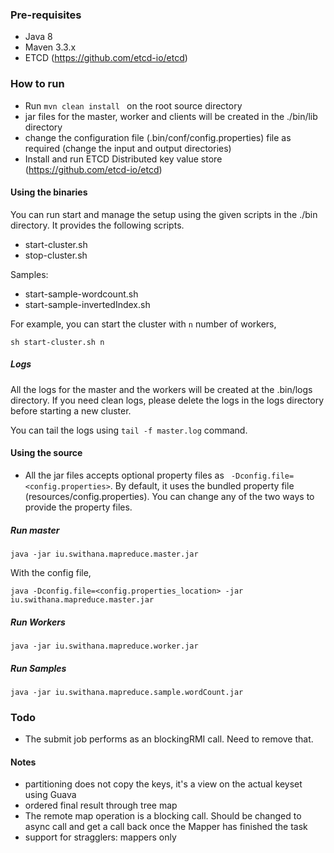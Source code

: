 ### Pre-requisites
- Java 8
- Maven 3.3.x
- ETCD (https://github.com/etcd-io/etcd)

### How to run
- Run ```mvn clean install ``` on the root source directory
- jar files for the master, worker and clients will be created in the ./bin/lib directory
- change the configuration file (.bin/conf/config.properties) file as required (change the input and output directories)
- Install and run ETCD Distributed key value store (https://github.com/etcd-io/etcd)

#### Using the binaries
You can run start and manage the setup using the given scripts in the ./bin directory. It provides the following scripts.
- start-cluster.sh
- stop-cluster.sh

Samples:
- start-sample-wordcount.sh
- start-sample-invertedIndex.sh

For example, you can start the cluster with ```n``` number of workers, 
```
sh start-cluster.sh n
```

##### Logs
All the logs for the master and the workers will be created at the .bin/logs directory. 
If you need clean logs, please delete the logs in the logs directory before starting a new cluster. 

You can tail the logs using ```tail -f master.log``` command. 

#### Using the source
- All the jar files accepts optional property files as
``` -Dconfig.file=<config.properties>```. By default, it uses the bundled property file (resources/config.properties).
You can change any of the two ways to provide the property files. 

##### Run master
```
java -jar iu.swithana.mapreduce.master.jar
```

With the config file, 
```
java -Dconfig.file=<config.properties_location> -jar iu.swithana.mapreduce.master.jar
```

##### Run Workers
```
java -jar iu.swithana.mapreduce.worker.jar
```

##### Run Samples
```
java -jar iu.swithana.mapreduce.sample.wordCount.jar
```

### Todo
- The submit job performs as an blockingRMI call. Need to remove that. 



#### Notes
- partitioning does not copy the keys, it's a view on the actual keyset using Guava
- ordered final result through tree map
- The remote map operation is a blocking call. Should be changed to async call and get a call back once the
 Mapper has finished the task
- support for stragglers: mappers only
 